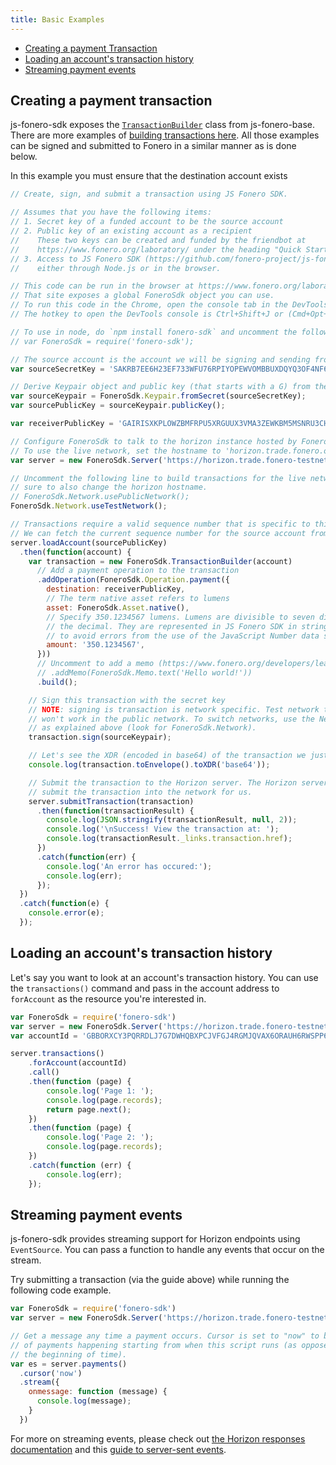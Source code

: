 ```yaml
---
title: Basic Examples
---
```


- [Creating a payment Transaction](#creating-a-payment-transaction)
- [Loading an account's transaction history](#loading-an-accounts-transaction-history)
- [Streaming payment events](#streaming-payment-events)

## Creating a payment transaction

js-fonero-sdk exposes the [`TransactionBuilder`](https://github.com/fonero-project/js-fonero-base/blob/master/src/transaction_builder.js) class from js-fonero-base.  There are more examples of [building transactions here](https://www.fonero.org/developers/js-fonero-base/learn/base-examples.html). All those examples can be signed and submitted to Fonero in a similar manner as is done below.

In this example you must ensure that the destination account exists

```javascript
// Create, sign, and submit a transaction using JS Fonero SDK.

// Assumes that you have the following items:
// 1. Secret key of a funded account to be the source account
// 2. Public key of an existing account as a recipient
//    These two keys can be created and funded by the friendbot at
//    https://www.fonero.org/laboratory/ under the heading "Quick Start: Test Account"
// 3. Access to JS Fonero SDK (https://github.com/fonero-project/js-fonero-sdk)
//    either through Node.js or in the browser.

// This code can be run in the browser at https://www.fonero.org/laboratory/
// That site exposes a global FoneroSdk object you can use.
// To run this code in the Chrome, open the console tab in the DevTools.
// The hotkey to open the DevTools console is Ctrl+Shift+J or (Cmd+Opt+J on Mac).

// To use in node, do `npm install fonero-sdk` and uncomment the following line.
// var FoneroSdk = require('fonero-sdk');

// The source account is the account we will be signing and sending from.
var sourceSecretKey = 'SAKRB7EE6H23EF733WFU76RPIYOPEWVOMBBUXDQYQ3OF4NF6ZY6B6VLW';

// Derive Keypair object and public key (that starts with a G) from the secret
var sourceKeypair = FoneroSdk.Keypair.fromSecret(sourceSecretKey);
var sourcePublicKey = sourceKeypair.publicKey();

var receiverPublicKey = 'GAIRISXKPLOWZBMFRPU5XRGUUX3VMA3ZEWKBM5MSNRU3CHV6P4PYZ74D';

// Configure FoneroSdk to talk to the horizon instance hosted by Fonero.org
// To use the live network, set the hostname to 'horizon.trade.fonero.org'
var server = new FoneroSdk.Server('https://horizon.trade.fonero-testnet.org');

// Uncomment the following line to build transactions for the live network. Be
// sure to also change the horizon hostname.
// FoneroSdk.Network.usePublicNetwork();
FoneroSdk.Network.useTestNetwork();

// Transactions require a valid sequence number that is specific to this account.
// We can fetch the current sequence number for the source account from Horizon.
server.loadAccount(sourcePublicKey)
  .then(function(account) {
    var transaction = new FoneroSdk.TransactionBuilder(account)
      // Add a payment operation to the transaction
      .addOperation(FoneroSdk.Operation.payment({
        destination: receiverPublicKey,
        // The term native asset refers to lumens
        asset: FoneroSdk.Asset.native(),
        // Specify 350.1234567 lumens. Lumens are divisible to seven digits past
        // the decimal. They are represented in JS Fonero SDK in string format
        // to avoid errors from the use of the JavaScript Number data structure.
        amount: '350.1234567',
      }))
      // Uncomment to add a memo (https://www.fonero.org/developers/learn/concepts/transactions.html)
      // .addMemo(FoneroSdk.Memo.text('Hello world!'))
      .build();

    // Sign this transaction with the secret key
    // NOTE: signing is transaction is network specific. Test network transactions
    // won't work in the public network. To switch networks, use the Network object
    // as explained above (look for FoneroSdk.Network).
    transaction.sign(sourceKeypair);

    // Let's see the XDR (encoded in base64) of the transaction we just built
    console.log(transaction.toEnvelope().toXDR('base64'));

    // Submit the transaction to the Horizon server. The Horizon server will then
    // submit the transaction into the network for us.
    server.submitTransaction(transaction)
      .then(function(transactionResult) {
        console.log(JSON.stringify(transactionResult, null, 2));
        console.log('\nSuccess! View the transaction at: ');
        console.log(transactionResult._links.transaction.href);
      })
      .catch(function(err) {
        console.log('An error has occured:');
        console.log(err);
      });
  })
  .catch(function(e) {
    console.error(e);
  });
```

## Loading an account's transaction history

Let's say you want to look at an account's transaction history.  You can use the `transactions()` command and pass in the account address to `forAccount` as the resource you're interested in.

```javascript
var FoneroSdk = require('fonero-sdk')
var server = new FoneroSdk.Server('https://horizon.trade.fonero-testnet.org');
var accountId = 'GBBORXCY3PQRRDLJ7G7DWHQBXPCJVFGJ4RGMJQVAX6ORAUH6RWSPP6FM';

server.transactions()
    .forAccount(accountId)
    .call()
    .then(function (page) {
        console.log('Page 1: ');
        console.log(page.records);
        return page.next();
    })
    .then(function (page) {
        console.log('Page 2: ');
        console.log(page.records);
    })
    .catch(function (err) {
        console.log(err);
    });
```

## Streaming payment events

js-fonero-sdk provides streaming support for Horizon endpoints using `EventSource`.  You can pass a function to handle any events that occur on the stream.

Try submitting a transaction (via the guide above) while running the following code example.
```javascript
var FoneroSdk = require('fonero-sdk')
var server = new FoneroSdk.Server('https://horizon.trade.fonero-testnet.org');

// Get a message any time a payment occurs. Cursor is set to "now" to be notified
// of payments happening starting from when this script runs (as opposed to from
// the beginning of time).
var es = server.payments()
  .cursor('now')
  .stream({
    onmessage: function (message) {
      console.log(message);
    }
  })
```

For more on streaming events, please check out [the Horizon responses documentation](https://www.fonero.org/developers/horizon/learn/responses.html#streaming) and this [guide to server-sent events](https://developer.mozilla.org/en-US/docs/Web/API/Server-sent_events/Using_server-sent_events).
